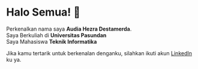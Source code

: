 # Halo Semua! 👋

Perkenalkan nama saya **Audia Hezra Destamerda**.<br>
Saya Berkuliah di **Universitas Pasundan**
<br>
Saya Mahasiswa **Teknik Informatika**

Jika kamu tertarik untuk berkenalan denganku, silahkan ikuti akun [LinkedIn](https://linkedin.com/in/audiahezra/) ku ya.
<!--
**Audihezra21/Audihezra21** is a ✨ _special_ ✨ repository because its `README.md` (this file) appears on your GitHub profile.

Here are some ideas to get you started:

- 🔭 I’m currently working on ...
- 🌱 I’m currently learning ...
- 👯 I’m looking to collaborate on ...
- 🤔 I’m looking for help with ...
- 💬 Ask me about ...
- 📫 How to reach me: ...
- 😄 Pronouns: ...
- ⚡ Fun fact: ...
-->
